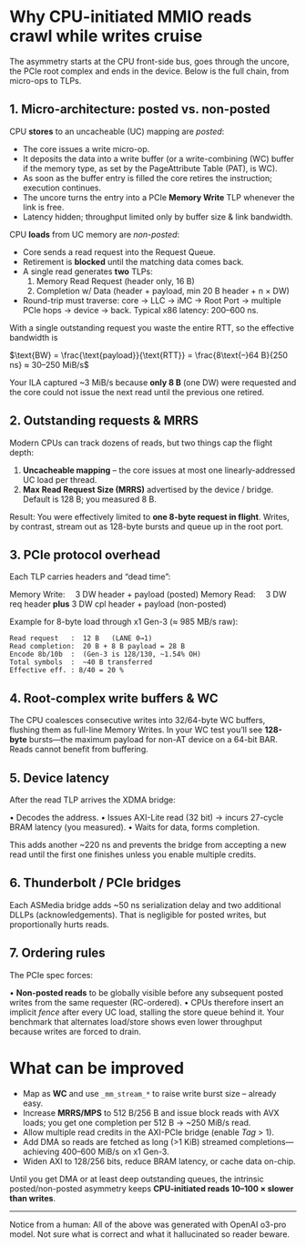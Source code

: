 # Why CPU-initiated MMIO reads crawl while writes cruise

The asymmetry starts at the CPU front-side bus, goes through the uncore, the PCIe root complex and ends in the device.
Below is the full chain, from micro-ops to TLPs.

## 1. Micro-architecture: posted vs. non-posted

CPU **stores** to an uncacheable (UC) mapping are *posted*:
- The core issues a write micro-op.
- It deposits the data into a write buffer (or a write-combining (WC) buffer if the memory type, as set by the
  PageAttribute Table (PAT), is WC).
- As soon as the buffer entry is filled the core retires the instruction; execution continues.
- The uncore turns the entry into a PCIe **Memory Write** TLP whenever the link is free.
- Latency hidden; throughput limited only by buffer size & link bandwidth.

CPU **loads** from UC memory are *non-posted*:
- Core sends a read request into the Request Queue.
- Retirement is **blocked** until the matching data comes back.
- A single read generates **two** TLPs:
  1. Memory Read Request (header only, 16 B)
  2. Completion w/ Data (header + payload, min 20 B header + n × DW)
- Round-trip must traverse: core → LLC → iMC → Root Port → multiple PCIe hops → device → back.
  Typical x86 latency: 200–600 ns.

With a single outstanding request you waste the entire RTT, so the effective bandwidth is

$\text{BW} = \frac{\text{payload}}{\text{RTT}} = \frac{8\text{–}64 B}{250 ns} ≈ 30–250 MiB/s$

Your ILA captured ~3 MiB/s because **only 8 B** (one DW) were requested and the core could not issue the next read until
the previous one retired.

## 2. Outstanding requests & MRRS

Modern CPUs can track dozens of reads, but two things cap the flight depth:

1. **Uncacheable mapping** – the core issues at most one linearly-addressed UC load per thread.
2. **Max Read Request Size (MRRS)** advertised by the device / bridge. Default is 128 B; you measured 8 B.

Result: You were effectively limited to **one 8-byte request in flight**. Writes, by contrast, stream out as 128-byte
bursts and queue up in the root port.

## 3. PCIe protocol overhead

Each TLP carries headers and “dead time”:

Memory Write:   3 DW header + payload (posted)
Memory Read:    3 DW req header **plus** 3 DW cpl header + payload (non-posted)

Example for 8-byte load through x1 Gen-3 (≈ 985 MB/s raw):

```
Read request   :  12 B   (LANE 0→1)
Read completion:  20 B + 8 B payload = 28 B
Encode 8b/10b  :  (Gen-3 is 128/130, ~1.54% OH)
Total symbols  :  ~40 B transferred
Effective eff. : 8/40 = 20 %
```

## 4. Root-complex write buffers & WC

The CPU coalesces consecutive writes into 32/64-byte WC buffers, flushing them as full-line Memory Writes. In your WC
test you’ll see **128-byte** bursts—the maximum payload for non-AT device on a 64-bit BAR. Reads cannot benefit from
buffering.

## 5. Device latency

After the read TLP arrives the XDMA bridge:

• Decodes the address.
• Issues AXI-Lite read (32 bit) → incurs 27-cycle BRAM latency (you measured).
• Waits for data, forms completion.

This adds another ~220 ns and prevents the bridge from accepting a new read until the first one finishes unless you
enable multiple credits.

## 6. Thunderbolt / PCIe bridges

Each ASMedia bridge adds ~50 ns serialization delay and two additional DLLPs (acknowledgements). That is negligible for
posted writes, but proportionally hurts reads.

## 7. Ordering rules

The PCIe spec forces:

• **Non-posted reads** to be globally visible before any subsequent posted writes from the same requester (RC-ordered).
• CPUs therefore insert an implicit *fence* after every UC load, stalling the store queue behind it.
Your benchmark that alternates load/store shows even lower throughput because writes are forced to drain.

# What can be improved

- Map as **WC** and use `_mm_stream_*` to raise write burst size – already easy.
- Increase **MRRS/MPS** to 512 B/256 B and issue block reads with AVX loads; you get one completion per 512 B → ~250 MiB/s read.
- Allow multiple read credits in the AXI-PCIe bridge (enable *Tag* > 1).
- Add DMA so reads are fetched as long (>1 KiB) streamed completions—achieving 400–600 MiB/s on x1 Gen-3.
- Widen AXI to 128/256 bits, reduce BRAM latency, or cache data on-chip.

Until you get DMA or at least deep outstanding queues, the intrinsic posted/non-posted asymmetry keeps
**CPU-initiated reads 10–100 × slower than writes**.

---

Notice from a human: All of the above was generated with OpenAI o3-pro model. Not sure what is correct and what it
hallucinated so reader beware.